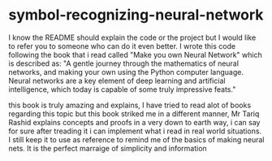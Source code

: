 # symbol-recognizing-neural-network
I know the README should explain the code or the project but I would like to refer you to someone who can do it even better.
I wrote this code following the book that i read called "Make you own Neural Network" which is described as:
"A gentle journey through the mathematics of neural networks, and making your own using the Python computer language. Neural networks are a key element of deep learning and artificial intelligence, which today is capable of some truly impressive feats."

this book is truly amazing and explains, I have tried to read alot of books regarding this topic but this book striked me in a different manner, Mr Tariq Rashid explains concepts and proofs in a very down to earth way, i can say for sure after treading it i can implement what i read in real world situations. 
I still keep it to use as reference to remind me of the basics of making neural nets.
It is the perfect marraige of simplicity and information

